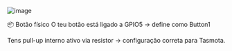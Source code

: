 ![image](https://github.com/user-attachments/assets/712fe52d-aa97-4563-a182-6d9866436fe2)


📦 Botão físico
O teu botão está ligado a GPIO5 → define como Button1

Tens pull-up interno ativo via resistor → configuração correta para Tasmota.
